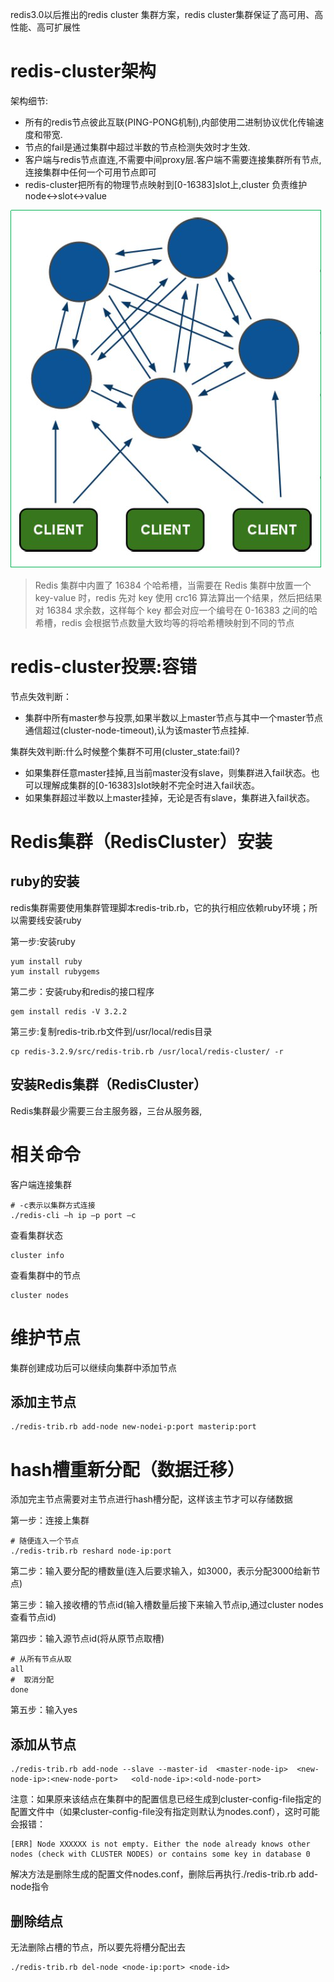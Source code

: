 <!-- Redis Cluster集群 -->

redis3.0以后推出的redis cluster 集群方案，redis cluster集群保证了高可用、高性能、高可扩展性

# redis-cluster架构

架构细节:
- 所有的redis节点彼此互联(PING-PONG机制),内部使用二进制协议优化传输速度和带宽.
- 节点的fail是通过集群中超过半数的节点检测失效时才生效.
- 客户端与redis节点直连,不需要中间proxy层.客户端不需要连接集群所有节点,连接集群中任何一个可用节点即可
- redis-cluster把所有的物理节点映射到[0-16383]slot上,cluster 负责维护node<->slot<->value

![redis6](https://raw.githubusercontent.com/FameLsy/Images/master/redis/redis6.png)

>Redis 集群中内置了 16384 个哈希槽，当需要在 Redis 集群中放置一个 key-value 时，redis 先对 key 使用 crc16 算法算出一个结果，然后把结果对 16384 求余数，这样每个 key 都会对应一个编号在 0-16383 之间的哈希槽，redis 会根据节点数量大致均等的将哈希槽映射到不同的节点

# redis-cluster投票:容错

节点失效判断：
- 集群中所有master参与投票,如果半数以上master节点与其中一个master节点通信超过(cluster-node-timeout),认为该master节点挂掉.

集群失效判断:什么时候整个集群不可用(cluster_state:fail)? 
- 如果集群任意master挂掉,且当前master没有slave，则集群进入fail状态。也可以理解成集群的[0-16383]slot映射不完全时进入fail状态。
- 如果集群超过半数以上master挂掉，无论是否有slave，集群进入fail状态。

# Redis集群（RedisCluster）安装

## ruby的安装

redis集群需要使用集群管理脚本redis-trib.rb，它的执行相应依赖ruby环境；所以需要线安装ruby

第一步:安装ruby
```
yum install ruby
yum install rubygems
```

第二步：安装ruby和redis的接口程序
```
gem install redis -V 3.2.2
```

第三步:复制redis-trib.rb文件到/usr/local/redis目录
```
cp redis-3.2.9/src/redis-trib.rb /usr/local/redis-cluster/ -r
```

## 安装Redis集群（RedisCluster）

Redis集群最少需要三台主服务器，三台从服务器,


# 相关命令

客户端连接集群
```
# -c表示以集群方式连接
./redis-cli –h ip –p port –c
```

查看集群状态    
```
cluster info
```

查看集群中的节点
```
cluster nodes
```

# 维护节点

集群创建成功后可以继续向集群中添加节点

## 添加主节点
```
./redis-trib.rb add-node new-nodei-p:port masterip:port
```

# hash槽重新分配（数据迁移）

添加完主节点需要对主节点进行hash槽分配，这样该主节才可以存储数据

第一步：连接上集群
```
# 随便连入一个节点
./redis-trib.rb reshard node-ip:port
```

第二步：输入要分配的槽数量(连入后要求输入，如3000，表示分配3000给新节点)

第三步：输入接收槽的节点id(输入槽数量后接下来输入节点ip,通过cluster nodes查看节点id)

第四步：输入源节点id(将从原节点取槽)
```
# 从所有节点从取
all
#  取消分配
done
```

第五步：输入yes

## 添加从节点
```
./redis-trib.rb add-node --slave --master-id  <master-node-ip>  <new-node-ip>:<new-node-port>   <old-node-ip>:<old-node-port>
```

注意：如果原来该结点在集群中的配置信息已经生成到cluster-config-file指定的配置文件中（如果cluster-config-file没有指定则默认为nodes.conf），这时可能会报错：
```
[ERR] Node XXXXXX is not empty. Either the node already knows other nodes (check with CLUSTER NODES) or contains some key in database 0
```
解决方法是删除生成的配置文件nodes.conf，删除后再执行./redis-trib.rb add-node指令

## 删除结点

无法删除占槽的节点，所以要先将槽分配出去

```
./redis-trib.rb del-node <node-ip:port> <node-id>
```


